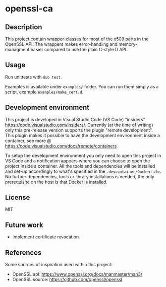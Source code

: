 # openssl-ca

## Description

This project contain wrapper-classes for most of the x509 parts in the OpenSSL
API. The wrappers makes error-handling and memory-managment easier compared to
use the plain C-style D API.

## Usage

Run unittests with `dub test`.

Examples is available under `examples/` folder. You can run them simply as a
script, example `examples/make_cert.d`.

## Development environment

This project is developed in Visual Studio Code (VS Code) "insiders"
<https://code.visualstudio.com/insiders/>. Currently (at the time of writing)
only this pre-release version supports the plugin "remote development". This
plugin makes it possible to have the development environment inside a
container, see more @ <https://code.visualstudio.com/docs/remote/containers>.

To setup the development environment you only need to open this project in VS
Code and a notification appears where you can choose to open the project inside
a container. All the tools and dependencies will be installed and set-up
accordingly to what's specified in the `.devcontainer/Dockerfile`. No further
dependencies, tools or library installations is needed, the only prerequisite
on the host is that Docker is installed.

## License

MIT

## Future work

* Implement certificate revocation.

## References

Some sources of inspiration used within this project:

* OpenSSL api: <https://www.openssl.org/docs/manmaster/man3/>
* OpenSSL source: <https://github.com/openssl/openssl>


